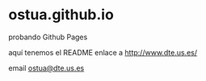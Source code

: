# ostua.github.io
probando Github Pages

aquí tenemos el README
enlace a http://www.dte.us.es/

email ostua@dte.us.es 

